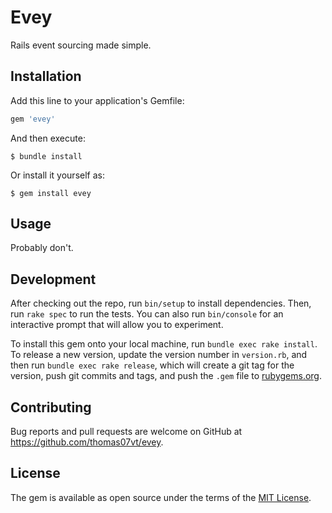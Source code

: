 # Evey

Rails event sourcing made simple.

## Installation

Add this line to your application's Gemfile:

```ruby
gem 'evey'
```

And then execute:

    $ bundle install

Or install it yourself as:

    $ gem install evey

## Usage

Probably don't.

## Development

After checking out the repo, run `bin/setup` to install dependencies. Then, run `rake spec` to run the tests. You can also run `bin/console` for an interactive prompt that will allow you to experiment.

To install this gem onto your local machine, run `bundle exec rake install`. To release a new version, update the version number in `version.rb`, and then run `bundle exec rake release`, which will create a git tag for the version, push git commits and tags, and push the `.gem` file to [rubygems.org](https://rubygems.org).

## Contributing

Bug reports and pull requests are welcome on GitHub at https://github.com/thomas07vt/evey.


## License

The gem is available as open source under the terms of the [MIT License](https://opensource.org/licenses/MIT).
